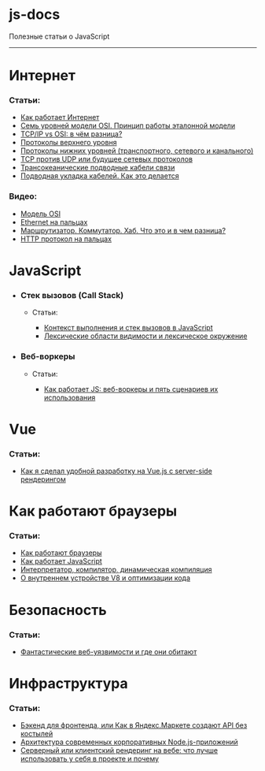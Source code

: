 # js-docs
Полезные статьи о JavaScript

---

# Интернет

### Статьи:
- [Как работает Интернет](https://developer.mozilla.org/ru/docs/Learn/Common_questions/How_does_the_Internet_work)
- [Семь уровней модели OSI. Принцип работы эталонной модели](https://zametkinapolyah.ru/veb-programmirovanie/servernoe-programmirovanie-server-apache/osnovy-interneta-chast-1-sem-urovnej-modeli-osi-princip-raboty-etalonnoj-modeli.html)
- [TCP/IP vs OSI: в чём разница?](https://community.fs.com/ru/blog/tcpip-vs-osi-whats-the-difference-between-the-two-models.html#:~:text=TCP%2FIP%20%2D%20%D1%8D%D1%82%D0%BE%20%D1%81%D1%82%D0%B0%D0%BD%D0%B4%D0%B0%D1%80%D1%82%D0%BD%D1%8B%D0%B9%20%D0%BF%D1%80%D0%BE%D1%82%D0%BE%D0%BA%D0%BE%D0%BB,%D0%BC%D0%BE%D0%B4%D0%B5%D0%BB%D1%8C%20OSI%20%D0%BF%D0%BE%D0%B4%D0%B4%D0%B5%D1%80%D0%B6%D0%B8%D0%B2%D0%B0%D0%B5%D1%82%20%D0%B3%D0%BE%D1%80%D0%B8%D0%B7%D0%BE%D0%BD%D1%82%D0%B0%D0%BB%D1%8C%D0%BD%D1%8B%D0%B9%20%D0%BF%D0%BE%D0%B4%D1%85%D0%BE%D0%B4.)
- [Протоколы верхнего уровня](https://habr.com/ru/post/307714/)
- [Протоколы нижних уровней (транспортного, сетевого и канального)](https://habr.com/ru/post/308636/)
- [TCP против UDP или будущее сетевых протоколов](https://habr.com/ru/company/oleg-bunin/blog/461829/)
- [Трансокеанические подводные кабели связи](https://habr.com/ru/post/228415/)
- [Подводная укладка кабелей. Как это делается](https://habr.com/ru/post/242381/)


### Видео:
- [Модель OSI](https://www.youtube.com/watch?v=je0QFU7p5Oo&list=PLVULwBUtsriM4vvqL6HNAdkLMEo0NR3S2&index=20)
- [Ethernet на пальцах](https://www.youtube.com/watch?v=jLGadArowCE)
- [Маршрутизатор. Коммутатор. Хаб. Что это и в чем разница?](https://www.youtube.com/watch?v=Bwg-om5NnmQ)
- [HTTP протокол на пальцах](https://www.youtube.com/watch?v=C_QZtajkDf0)

# JavaScript

- ### Стек вызовов (Call Stack)

  - Статьи:

    -  [Контекст выполнения и стек вызовов в JavaScript](https://habr.com/ru/company/ruvds/blog/422089/)
    -  [Лексические области видимости и лексическое окружение](http://jsflow.org/docs/lex-env/)




 - ### Веб-воркеры

   - Статьи:

     - [Как работает JS: веб-воркеры и пять сценариев их использования](https://habr.com/ru/company/ruvds/blog/348424/)

# Vue

### Статьи:

- [Как я сделал удобной разработку на Vue.js с server-side рендерингом](https://habr.com/ru/post/458396/)


# Как работают браузеры

### Статьи:

- [Как работают браузеры](https://developer.mozilla.org/ru/docs/Web/Performance/How_browsers_work)
- [Как работает JavaScript](https://medium.com/nuances-of-programming/%D0%BA%D0%B0%D0%BA-%D1%80%D0%B0%D0%B1%D0%BE%D1%82%D0%B0%D0%B5%D1%82-javascript-cdbef3f20a66)
- [Интерпретатор, компилятор, динамическая компиляция](http://jsflow.org/docs/js-engines/)
- [О внутреннем устройстве V8 и оптимизации кода](https://habr.com/ru/company/ruvds/blog/337460/)


# Безопасность

### Статьи:

- [Фантастические веб-уязвимости и где они обитают](https://habr.com/ru/company/simbirsoft/blog/659847/)


# Инфраструктура

### Статьи:

- [Бэкенд для фронтенда, или Как в Яндекс.Маркете создают API без костылей](https://habr.com/ru/company/yandex/blog/428141/)
- [Архитектура современных корпоративных Node.js-приложений](https://habr.com/ru/company/yandex/blog/428141/)
- [Серверный или клиентский рендеринг на вебе: что лучше использовать у себя в проекте и почему](https://tproger.ru/translations/rendering-on-the-web/)
